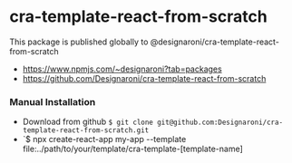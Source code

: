 # cra-template-react-from-scratch
  
This package is published globally to @designaroni/cra-template-react-from-scratch
  - https://www.npmjs.com/~designaroni?tab=packages
  - https://github.com/Designaroni/cra-template-react-from-scratch

### Manual Installation
  - Download from github `$ git clone git@github.com:Designaroni/cra-template-react-from-scratch.git`
  - `$ npx create-react-app my-app --template file:../path/to/your/template/cra-template-[template-name]


